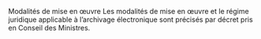 Modalités de mise en œuvre
Les modalités de mise en œuvre et le régime juridique applicable à l’archivage électronique sont précisés par décret pris en Conseil des Ministres.